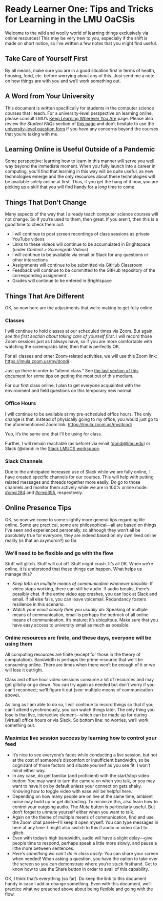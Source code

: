 # Ready Learner One: Tips and Tricks for Learning in the LMU OaCSis
Welcome to the wild and woolly world of learning things exclusively via online resources! This may be very new to you, especially if the shift is made on short notice, so I’ve written a few notes that you might find useful.

## Take Care of Yourself First
By all means, make sure you are in a good situation first in terms of health, housing, food, etc. before worrying about any of this. Just send me a note on how things are with you and we’ll work something out.

## A Word from Your University
This document is written specifically for students in the computer science courses that I teach. For a university-level perspective on learning online, please consult LMU’s [Keep Learning Wherever You Are](https://its.lmu.edu/whatwedo/computingsoftware/keeplearning/) page. Please also review the _Student FAQs_ section of [this page](https://www.lmu.edu/coronavirus/) and don’t hesitate to use the [university-level question form](https://www.lmu.edu/coronavirus/questions/) if you have any concerns beyond the courses that you’re taking with me.

## Learning Online is Useful Outside of a Pandemic
Some perspective: learning how to learn in this manner will serve you well way beyond the immediate moment. When you fully launch into a career in computing, you’ll find that learning in this way will be quite useful, as new technologies emerge and the only resources about these technologies will be available solely online at first. Thus, if you get the hang of it now, you are picking up a skill that you will find handy for a _long_ time to come.

## Things That Don’t Change
Many aspects of the way that I already teach computer science courses will not change. So if you’re used to them, then great. If you aren’t, then this is a good time to check them out:
* I will continue to post screen recordings of class sessions as private YouTube videos
* Links to these videos will continue to be accumulated in Brightspace (under _Content > Screengrab Videos_)
* I will continue to be available via email or Slack for any questions or other interactions
* Assignments will continue to be submitted via GitHub Classroom
* Feedback will continue to be committed to the GitHub repository of the corresponding assignment
* Grades will continue to be entered in Brightspace

## Things That Are Different
OK, so now here are the adjustments that we’re making to get fully online.

### Classes
I will continue to hold classes at our scheduled times via Zoom. But again, _see the first section about taking care of yourself first_. I will record those Zoom sessions just as I always have, so if you are more comfortable with watching the screengrabs later, then that is perfectly OK.

For all classes and other Zoom-related activities, we will use this Zoom link: https://lmula.zoom.us/my/dondi

Just go there in order to “attend class.” See [the last section of this document](#maximize-live-session-success-by-learning-how-to-control-your-feed) for some tips on getting the most out of this medium.

For our first class online, I plan to get everyone acquainted with the environment and field questions on this temporary new normal.

### Office Hours
I will continue to be available at my pre-scheduled office hours. The only change is that, instead of physically going to my office, you would just go to the aforementioned Zoom link: https://lmula.zoom.us/my/dondi

Yup, it’s the same one that I’ll be using for class.

Further, I will remain reachable (as before) via email (dondi@lmu.edu) or Slack (@dondi in the [Slack LMUCS workspace](https://lmucs.slack.com).

### Slack Channels
Due to the anticipated increased use of Slack while we are fully online, I have created specific channels for our courses. This will help with putting related messages and threads together more easily. Do go to those channels and monitor them actively while we are in 100% online mode: [#cmsi284](https://lmucs.slack.com/archives/CV6PX0RBP) and [#cmsi355](https://lmucs.slack.com/archives/CV8KCB2HM), respectively.

## Online Presence Tips
OK, so now we come to some slightly more general tips regarding life online. Some are practical, some are philosophical—all are based on things I’ve seen and experienced personally, so although they won’t all be absolutely true for everyone, they are indeed based on my own lived online reality (is that an oxymoron?) so far.

### We’ll need to be flexible and go with the flow
Stuff will glitch. Stuff will cut off. Stuff might crash. It’s all OK. When we’re online, it is understood that these things can happen. What helps us manage this?
* _Keep tabs on multiple means of communication whenever possible:_ If video stops working, there can still be audio. If audio breaks, there’s possibly chat. If the entire video app crashes, you can look at Slack and email. If all else fails, you can leave voicemail. Redundancy fosters resilience in this scenario.
* _Watch your email closely than you usually do:_ Speaking of multiple means of communication, email is perhaps the bedrock of all online means of communication. It’s mature; it’s ubiquitous. Make sure that you have easy access to university email as much as possible.

### Online resources are finite, and these days, everyone will be using them
All computing resources are finite (except for those in the theory of computation). Bandwidth is perhaps the prime resource that we’ll be consuming online. There are times when there won’t be enough of it or we will lose it outright.

Class and office hour video sessions consume a lot of resources and may get glitchy or go down. You can try again as needed but don’t worry if you can’t reconnect; we’ll figure it out (see: multiple means of communication above).

As long as I am able to do so, I will continue to record things so that if you can’t attend synchronously, you can watch things later. The only thing you lose is that live, interactive element—which can be made up for during \[virtual\] office hours or via Slack. So bottom line: no worries, we’ll work something out.

### Maximize live session success by learning how to control your feed
* It’s nice to see everyone’s faces while conducting a live session, but not at the cost of someone’s discomfort or insufficient bandwidth, so be cognizant of those factors and situate yourself as you see fit. I won’t mind either way.
* In any case, do get familiar (and proficient) with the start/stop video button: You may want to turn the camera on when you talk, or you may want to have it on by default unless your connection gets shaky. Knowing how to toggle video with ease will be helpful here.
* Depending on how many people are on live at the same time, ambient noise may build up or get distracting. To minimize this, also learn how to control your outgoing audio. The _Mute_ button is particularly useful. But don’t forget to unmute yourself either when you want to talk.
* Again on the theme of multiple means of communication, find and use the Zoom chat panel—I’ll keep it open myself. You can type messages in here at any time. I might also switch to this if audio or video start to glitch.
* Even with today’s high bandwidth, audio will have a slight delay—give people time to respond, perhaps speak a little more slowly, and pause a little more between sentences.
* _Here’s something we can’t do in class easily:_ You can share your screen when needed! When asking a question, you have the option to take over the screen so you can demonstrate where you’re stuck firsthand. Get to know how to use the Share button in order to avail of this capability.

OK, I think that’s everything (so far). Do keep the link to this document handy in case I add or change something. Even with this document, we’ll practice what we preached above about being flexible and going with the flow.

